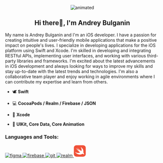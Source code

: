 
<p align="center">
  <img src="https://media.giphy.com/media/1GEATImIxEXVR79Dhk/giphy.gif" width="25%" height="25%" alt="animated" />
</p>
<h2 align="center">Hi there👋, I'm Andrey Bulganin</h2>
<h8 align="center">My name is Andrey Bulganin and I'm an iOS developer. I have a passion for creating intuitive and user-friendly mobile applications that make a positive impact on people's lives. I specialize in developing applications for the iOS platform using Swift and Xcode. I'm skilled in developing and integrating RESTful APIs, implementing user interfaces, and working with various third-party libraries and frameworks. I'm excited about the latest advancements in iOS development and always looking for ways to improve my skills and stay up-to-date with the latest trends and technologies. I'm also a collaborative team player and enjoy working in agile environments where I can contribute my expertise and learn from others.</h8>


- 🕊️ **Swift**

- 💻 **CocoaPods / Realm / Firebase / JSON**

- 🔨 **Xcode**

- 📱 **UIKit, Core Data, Core Animation**



<h3 align="left">Languages and Tools:</h3>
<p align="left"> <a href="https://www.figma.com/" target="_blank" rel="noreferrer"> <img src="https://www.vectorlogo.zone/logos/figma/figma-icon.svg" alt="figma" width="40" height="40"/> </a> <a href="https://firebase.google.com/" target="_blank" rel="noreferrer"> <img src="https://www.vectorlogo.zone/logos/firebase/firebase-icon.svg" alt="firebase" width="40" height="40"/> </a> <a href="https://git-scm.com/" target="_blank" rel="noreferrer"> <img src="https://www.vectorlogo.zone/logos/git-scm/git-scm-icon.svg" alt="git" width="40" height="40"/> </a> <a href="https://realm.io/" target="_blank" rel="noreferrer"> <img src="https://raw.githubusercontent.com/bestofjs/bestofjs-webui/8665e8c267a0215f3159df28b33c365198101df5/public/logos/realm.svg" alt="realm" width="40" height="40"/> </a> <a href="https://developer.apple.com/swift/" target="_blank" rel="noreferrer"> <img src="https://raw.githubusercontent.com/devicons/devicon/master/icons/swift/swift-original.svg" alt="swift" width="40" height="40"/> </a> </p>
